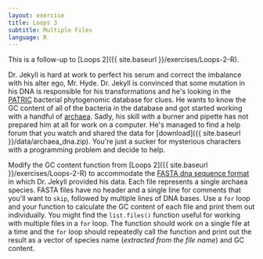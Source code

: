 ```yaml
---
layout: exercise
title: Loops 3
subtitle: Multiple Files
language: R
---
```


This is a follow-up to [Loops 2]({{ site.baseurl }}/exercises/Loops-2-R).

Dr. Jekyll is hard at work to perfect his serum and correct the imbalance with 
his alter ego, Mr. Hyde. Dr. Jekyll is convinced that some mutation in his DNA 
is responsible for his transformations and he's looking in the [PATRIC](www.patricbrc.org) 
bacterial phytogenomic database for clues. He wants to know the GC content of 
all of the bacteria in the database and got started working with a handful of 
[archaea](https://en.wikipedia.org/wiki/Archaea). Sadly, his skill with a burner and pipette has not prepared him at 
all for work on a computer. He's managed to find a help forum that you watch 
and shared the data for [download]({{ site.baseurl }}/data/archaea_dna.zip). You're just a sucker for mysterious 
characters with a programming problem and decide to help.

Modify the GC content function from [Loops 2]({{ site.baseurl }}/exercises/Loops-2-R) to accommodate the [FASTA dna 
sequence format](https://en.wikipedia.org/wiki/FASTA_format) in which Dr. Jekyll provided his data. Each file represents a 
single archaea species. FASTA files have no header and a single line for 
comments that you'll want to `skip`, followed by multiple lines of DNA bases. 
Use a `for` loop and your function to calculate the GC content of each file and 
print them out individually. You might find the `list.files()` function useful 
for working with multiple files in a `for` loop. The function should work on a 
single file at a time and the `for` loop should repeatedly call the function and 
print out the result as a vector of species name (*extracted from the file 
name*) and GC content.
